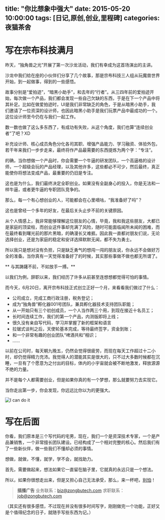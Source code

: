 title: "你比想象中强大"
date: 2015-05-20 10:00:00
tags: [日记,原创,创业,里程碑]
categories: 夜猫茶舍
---

# 写在宗布科技满月

昨天，“独角兽之光”开展了第一次沙龙活动，我们有幸成为这首场演出的主讲。

沙龙中我们给在座的小伙伴们分享了几个故事，那是宗布科技三人组从玩魔兽世界开始，到一起做事，得到的一些感悟。

故事分别是“爱拍迹”，“暗黑小助手”，和去年的“行者”。从三四年前的爱拍迹开始，每次做一个产品，我们都会发现一些自己欠缺的东西，于是在下一个产品中将其补足。比如在做爱拍迹时，UI是我们非常缺乏的角色，于是从暗黑小助手，我们邀请了一位资深的设计师，也因此暗黑小助手是我们玩票产品中最成功的一个。这位设计师至今仍在与我们一起工作。

数一数也做了这么多东西了，有成功有失败，从这个角度，我们也算“连续创业者”了吧？XD

<!--more-->

补充设计师、核心成员角色分化各司其职、增强产品能力、学习融资、体验外包，若干年来我们一步步走来，最终将作产品最需要的东西提炼为两个字：“专注”。

的确，当你想做一个产品时，你会需要一个牛逼的研发团队，一个高逼格的设计师，一个超级会玩的产品经理，以及其他许多，这些都必不可少，然后最终，真正能使你将想法变成产品，最重要的仍旧是专注。

这也是为什么，我们最终决定全职创业。如果没有全副身心的投入，你是无法和一样牛逼，或者更牛逼的专职团队竞争的。

那么，每一个有心想创业的人，可能都会在心里嘀咕，“我准备好了吗”？

这也是曾经一个多年的好友，在最后关头止步不前的关键原因。

从个人情感上，我非常能够理解这位朋友的心情，毕竟，我和我这些朋友，大都已是家庭的顶梁柱，而创业这件事却充满了风险，随时可能面临闻所未闻的困难，而在最终看到曙光前的那片黑暗，的确漫长又难捱。因此我一直都对朋友们说，无论选择创业，还是为家庭的稳定和安详选择默默无闻，都不失为勇士。

所以我只是想对没有负担，只是缺乏勇气的想闯一闯的朋友说，你永远不会做好万全的准备。当你真有一天觉得准备好了的时候，其实那些事做不做也都无所谓了。

** 与其踌躇不前，不如放手一搏。**

以我们为例，辞职以来，我们经历了许多从前甚至连想想都觉得可怕的事情。

而今天，6月20日，离开宗布科技正式创立正好一个月，来看看我们做过了什么：

- 公司成立，完成工商行政注册，税务登记；
- 成为“独角兽”孵化器001号团队，兼具孵化器技术支持团队职能；
- 从一开始只有三个初创成员，一个人当作两三个用，到现在接近十名员工；
- 长时间连续工作，我们的第一个产品，内测版即将上线；
- 很久没有亲自写代码，学习并掌握了新的框架和语言
- 拉锯式谈判之后，天使轮基本完成，等待最终签字，资金到账；
- 和一个非常有趣的创业团队“啤酒共和”相识；
- ……

以前在公司时，每天朝九晚五，仍然会觉得很疲劳，而现在每天工作超过十二小时，却仍觉得精力充沛。我觉得人的潜能其实是很大的，只不过大多数时候都在沉睡，一旦有了个愿意为之付出的目标，体内的小宇宙就会被不断地激发，释放源源不绝的力量。

并不是每个人都需要创业，但是如果你真的有一个梦想，那么就要努力去实现它。

当你走出第一步，你会发现，你远远比你以为的更强大。

![I can do it](http://catxn.u.qiniudn.com/images/i-can-do-it.jpg-o)

# 写在后面

你看，我们原本是三个写代码的宅男，现在，我们一个是资深技术专家，一个是产品兼销售，一个非常擅长团队建设。已经构成了一个相对完整的核心。然后我们有了一些新伙伴，做一些我们不懂却必须的事情。

想做，就做，不懂，就学，学不会，就找助力。

首先，需要做起来，想法如果它一直留在脑子里，它就真的永远只是一个想法。

所以，如果你很想走出来，但是又担心自己无法承受，那么，来一杯吧，[别怕](http://beerepublic.me/)！

> **插播广告**
业务联系：<biz@zongbutech.com>
求职联系：<job@zongbutech.com>

（其实还有很多感悟，不过现在并没有很多时间写字，刚刚做完一个功能，正好又是个值得纪念的日子，就随手写些东西为记。）
